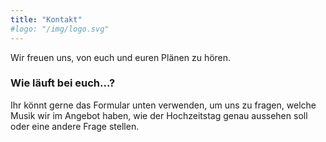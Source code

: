 ```yaml
---
title: "Kontakt"
#logo: "/img/logo.svg"
---
```


Wir freuen uns, von euch und euren Plänen zu hören.

<h3 class="f4 b lh-title mb2">Wie läuft bei euch...?</h3>

Ihr könnt gerne das Formular unten verwenden, um uns zu fragen, welche Musik wir im Angebot haben, wie der Hochzeitstag genau aussehen soll oder eine andere Frage stellen.
